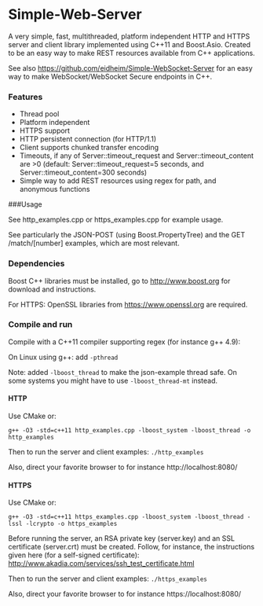 Simple-Web-Server
=================

A very simple, fast, multithreaded, platform independent HTTP and HTTPS server and client library implemented using C++11 and Boost.Asio. Created to be an easy way to make REST resources available from C++ applications. 

See also https://github.com/eidheim/Simple-WebSocket-Server for an easy way to make WebSocket/WebSocket Secure endpoints in C++. 

### Features

* Thread pool
* Platform independent
* HTTPS support
* HTTP persistent connection (for HTTP/1.1)
* Client supports chunked transfer encoding
* Timeouts, if any of Server::timeout_request and Server::timeout_content are >0 (default: Server::timeout_request=5 seconds, and Server::timeout_content=300 seconds)
* Simple way to add REST resources using regex for path, and anonymous functions

###Usage

See http_examples.cpp or https_examples.cpp for example usage. 

See particularly the JSON-POST (using Boost.PropertyTree) and the GET /match/[number] examples, which are most relevant.

### Dependencies

Boost C++ libraries must be installed, go to http://www.boost.org for download and instructions. 

For HTTPS: OpenSSL libraries from https://www.openssl.org are required. 

### Compile and run

Compile with a C++11 compiler supporting regex (for instance g++ 4.9):

On Linux using g++: add `-pthread`

Note: added `-lboost_thread` to make the json-example thread safe. On some systems you might have to use `-lboost_thread-mt` instead.

#### HTTP

Use CMake or:

`g++ -O3 -std=c++11 http_examples.cpp -lboost_system -lboost_thread -o http_examples`

Then to run the server and client examples: `./http_examples`

Also, direct your favorite browser to for instance http://localhost:8080/

#### HTTPS

Use CMake or:

`g++ -O3 -std=c++11 https_examples.cpp -lboost_system -lboost_thread -lssl -lcrypto -o https_examples`

Before running the server, an RSA private key (server.key) and an SSL certificate (server.crt) must be created. Follow, for instance, the instructions given here (for a self-signed certificate): http://www.akadia.com/services/ssh_test_certificate.html

Then to run the server and client examples: `./https_examples`

Also, direct your favorite browser to for instance https://localhost:8080/

